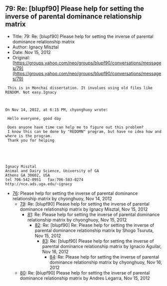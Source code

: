 ## 79: Re: [blupf90] Please help for setting the inverse of parental dominance relationship matrix

- Title: 79: Re: [blupf90] Please help for setting the inverse of parental dominance relationship matrix
- Author: Ignacy Misztal
- Date: Nov 15, 2012
- Original: [https://groups.yahoo.com/neo/groups/blupf90/conversations/messages/79](https://groups.yahoo.com/neo/groups/blupf90/conversations/messages/79)

```
 This is in Monchai dissertation. It involves using old files like RENDOM. Not easy.Ignacy



On Nov 14, 2012, at 6:15 PM, chyonghuoy wrote:

 Hello everyone, good day

 Does anyone have time can help me to figure out this problem?
 I know this can be done by "REDOMN" program, but have no idea how and where is the program.
 Thank you for helping



 

Ignacy Misztal
Animal and Dairy Science, University of GA
Athens GA 30602, USA
tel 706-542-0951   fax:706-583-0274
http://nce.ads.uga.edu/~ignacy

```

- [76](0076.md): Please help for setting the inverse of parental dominance relationship matrix by chyonghuoy, Nov 14, 2012
    - [79](0079.md): Re: [blupf90] Please help for setting the inverse of parental dominance relationship matrix by Ignacy Misztal, Nov 15, 2012
        - [81](0081.md): Re: Please help for setting the inverse of parental dominance relationship matrix by chyonghuoy, Nov 15, 2012
            - [82](0082.md): Re: [blupf90] Re: Please help for setting the inverse of parental dominance relationship matrix by Shogo Tsuruta, Nov 15, 2012
                - [83](0083.md): Re: [blupf90] Please help for setting the inverse of parental dominance relationship matrix by Ignacio Aguilar, Nov 16, 2012
                    - [84](0084.md): Re: Please help for setting the inverse of parental dominance relationship matrix by chyonghuoy, Nov 16, 2012
    - [80](0080.md): Re: [blupf90] Please help for setting the inverse of parental dominance relationship matrix by Andres Legarra, Nov 15, 2012
